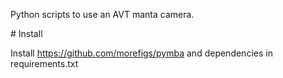 Python scripts to use an AVT manta camera.


# Install

Install https://github.com/morefigs/pymba and dependencies in requirements.txt
